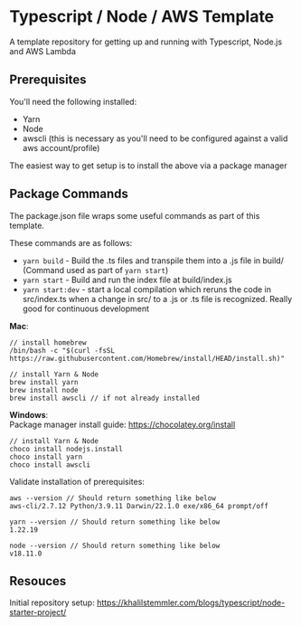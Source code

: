 # Typescript / Node / AWS Template
A template repository for getting up and running with Typescript, Node.js and AWS Lambda

## Prerequisites
You'll need the following installed:
- Yarn
- Node
- awscli (this is necessary as you'll need to be configured against a valid aws account/profile)

The easiest way to get setup is to install the above via a package manager

## Package Commands
The package.json file wraps some useful commands as part of this template.

These commands are as follows:
- `yarn build` - Build the .ts files and transpile them into a .js file in build/ (Command used as part of  `yarn start`)
- `yarn start` - Build and run the index file at build/index.js
- `yarn start:dev` - start a local compilation which reruns the code in src/index.ts when a change in src/ to a .js or .ts file is recognized. Really good for continuous development

**Mac**:
```
// install homebrew  
/bin/bash -c "$(curl -fsSL https://raw.githubusercontent.com/Homebrew/install/HEAD/install.sh)"  

// install Yarn & Node  
brew install yarn  
brew install node  
brew install awscli // if not already installed  
```

**Windows**:  
Package manager install guide: https://chocolatey.org/install
```
// install Yarn & Node
choco install nodejs.install
choco install yarn
choco install awscli
```

Validate installation of prerequisites:
```
aws --version // Should return something like below
aws-cli/2.7.12 Python/3.9.11 Darwin/22.1.0 exe/x86_64 prompt/off

yarn --version // Should return something like below
1.22.19

node --version // Should return something like below
v18.11.0
```

## Resouces
Initial repository setup: https://khalilstemmler.com/blogs/typescript/node-starter-project/